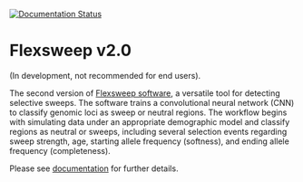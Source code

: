 [![Documentation Status](https://readthedocs.org/projects/flexsweep/badge/?version=latest)](https://flexsweep.readthedocs.io/en/latest/?badge=latest)

# Flexsweep v2.0

(In development, not recommended for end users).

The second version of [Flexsweep software](https://doi.org/10.1093/molbev/msad139), a versatile tool for detecting selective sweeps. The software trains a convolutional neural network (CNN) to classify genomic loci as sweep or neutral regions. The workflow begins with simulating data under an appropriate demographic model and classify regions as neutral or sweeps, including several selection events regarding sweep strength, age, starting allele frequency (softness), and ending allele frequency (completeness).

Please see [documentation](https://flexsweep.readthedocs.io/en/latest/) for further details.
